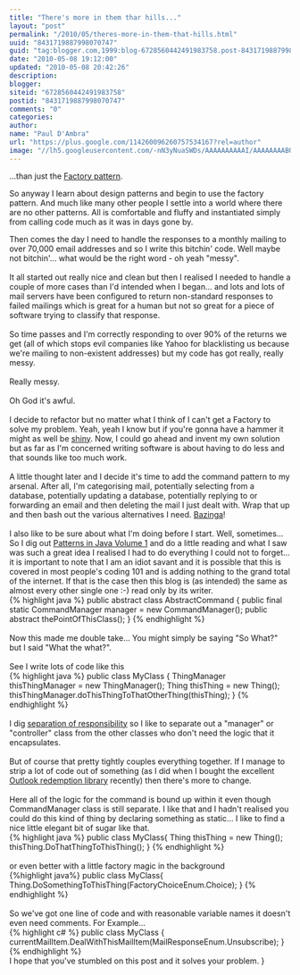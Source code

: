 ```yaml
--- 
title: "There's more in them thar hills..." 
layout: "post" 
permalink: "/2010/05/theres-more-in-them-that-hills.html" 
uuid: "8431719887998070747" 
guid: "tag:blogger.com,1999:blog-6728560442491983758.post-8431719887998070747" 
date: "2010-05-08 19:12:00"
updated: "2010-05-08 20:42:26" 
description: 
blogger: 
siteid: "6728560442491983758" 
postid: "8431719887998070747" 
comments: "0" 
categories: 
author: 
name: "Paul D'Ambra" 
url: "https://plus.google.com/114260096260757534167?rel=author" 
image: "//lh5.googleusercontent.com/-nN3yNuaSWDs/AAAAAAAAAAI/AAAAAAAABQU/ESeyTW5Duf0/s512-c/photo.jpg"
---
```


...than just the <a href="http://en.wikipedia.org/wiki/Factory_method_pattern">Factory pattern</a>.

So anyway I learn about design patterns and begin to use the factory pattern. And much like many other people I settle into a world where there are no other patterns. All is comfortable and fluffy and instantiated simply from calling code much as it was in days gone by.

<!--more-->

Then comes the day I need to handle the responses to a monthly mailing to over 70,000 email addresses and so I write this bitchin' code. Well maybe not bitchin'... what would be the right word - oh yeah "messy".
    <br />
    <br />It all started out really nice and clean but then I realised I needed to handle a couple of more cases than I'd intended when I began... and lots and lots of mail servers have been configured to return non-standard responses to failed mailings which
    is great for a human but not so great for a piece of software trying to classify that response.
    <br />
    <br />So time passes and I'm correctly responding to over 90% of the returns we get (all of which stops evil companies like Yahoo for blacklisting us because we're mailing to non-existent addresses) but my code has got really, really messy.
    <br />
    <br />Really messy.
    <br />
    <br />Oh God it's awful.
    <br />
    <br />I decide to refactor but no matter what I think of I can't get a Factory to solve my problem. Yeah, yeah I know but if you're gonna have a hammer it might as well be <a href="http://en.wikipedia.org/wiki/Golden_hammer">shiny</a>. Now, I could go ahead
    and invent my own solution but as far as I'm concerned writing software is about having to do less and that sounds like too much work.
    <br />
    <br />A little thought later and I decide it's time to add the command pattern to my arsenal. After all, I'm categorising mail, potentially selecting from a database, potentially updating a database, potentially replying to or forwarding an email and then
    deleting the mail I just dealt with. Wrap that up and then bash out the various alternatives I need. <a href="http://www.urbandictionary.com/define.php?term=bazinga">Bazinga</a>!
    <br />
    <br />I also like to be sure about what I'm doing before I start. Well, sometimes... So I dig out <a href="http://www.amazon.com/Patterns-Catalog-Reusable-Design-Illustrated/dp/0471258393">Patterns in Java Volume 1</a> and do a little reading and what I saw
    was such a great idea I realised I had to do everything I could not to forget... it is important to note that I am an idiot savant and it is possible that this is covered in most people's coding 101 and is adding nothing to the grand total of the
    internet. If that is the case then this blog is (as intended) the same as almost every other single one :-) read only by its writer.
    <br />
    {% highlight java %}
    public abstract class AbstractCommand {
    	public final static CommandManager manager = new CommandManager();
    	public abstract thePointOfThisClass();
    }
    {% endhighlight %}
    <br />
    <br />Now this made me double take... You might simply be saying "So What?" but I said "What the what?".
    <br />
    <br />See I write lots of code like this
    <br />
    {% highlight java %}
    public class MyClass { 
    	ThingManager thisThingManager = new ThingManager();
    	Thing thisThing = new Thing();
    	thisThingManager.doThisThingToThatOtherThing(thisThing);
    }
    {% endhighlight %}
    <br />
    <br />I dig <a href="http://en.wikipedia.org/wiki/Single_responsibility_principle">separation of responsibility</a> so I like to separate out a "manager" or "controller" class from the other classes who don't need the logic that it encapsulates.
    <br />
    <br />But of course that pretty tightly couples everything together. If I manage to strip a lot of code out of something (as I did when I bought the excellent <a href="http://www.dimastr.com/redemption/">Outlook redemption library</a> recently) then there's
    more to change.
    <br />
    <br />Here all of the logic for the command is bound up within it even though CommandManager class is still separate. I like that and I hadn't realised you could do this kind of thing by declaring something as static... I like to find a nice little elegant
    bit of sugar like that.
    <br />
 {% highlight java %}
 public class MyClass{
  Thing thisThing = new Thing();
  thisThing.DoThatThingToThisThing();
 }
 {% endhighlight %}
    <br />
    <br />or even better with a little factory magic in the background
    <br />
{%highlight java%}
public class MyClass{
	Thing.DoSomethingToThisThing(FactoryChoiceEnum.Choice);
}
{% endhighlight %}
    <br />
    <br />So we've got one line of code and with reasonable variable names it doesn't even need comments. For Example...
    <br />
{% highlight c# %}
public class MyClass {
	currentMailItem.DealWithThisMailItem(MailResponseEnum.Unsubscribe);
}
{% endhighlight %}
    <br />I hope that you've stumbled on this post and it solves your problem.
}
</div>
